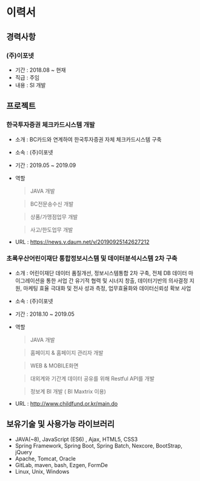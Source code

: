 # 이력서
## 경력사항
### (주)이포넷
 * 기간 : 2018.08 ~ 현재
 * 직급 : 주임
 * 내용 : SI 개발

## 프로젝트
### 한국투자증권 체크카드시스템 개발
 * 소개 : BC카드와 연계하여 한국투자증권 자체 체크카드시스템 구축
 * 소속 : (주)이포넷
 * 기간 : 2019.05 ~ 2019.09
 * 역할
    >JAVA 개발
    
    >BC전문송수신 개발
    
    >상품/가맹점업무 개발
    
    >사고/한도업무 개발
  * URL : https://news.v.daum.net/v/20190925142627212
 ### 초록우산어린이재단 통합정보시스템 및 데이터분석시스템 2차 구축
 * 소개 : 어린이재단 데이터 품질개선, 정보시스템통합 2차 구축, 전체 DB 데이터 마이그레이션을 통한 서업 간 유기적 협력 및 시너지 창출, 데이터기반의 의사결정 지원, 마케팅 효율 극대화 및 전사 성과 측정, 업무효율화와 데이터신뢰성 확보 사업
 * 소속 : (주)이포넷
 * 기간 : 2018.10 ~ 2019.05
 * 역할
    >JAVA 개발
    
    >홈페이지 & 홈페이지 관리자 개발
    
    >WEB & MOBILE화면
    
    >대외계와 기간계 데이터 공유를 위해 Restful API를 개발
    
    >정보계 BI 개발 ( BI Maxtrix 이용)
 * URL : http://www.childfund.or.kr/main.do
 
 ## 보유기술 및 사용가능 라이브러리
 * JAVA(~8), JavaScript (ES6) , Ajax, HTML5, CSS3
 * Spring Framework, Spring Boot, Spring Batch, Nexcore, BootStrap, jQuery
 * Apache, Tomcat, Oracle
 * GitLab, maven, bash, Ezgen, FormDe
 * Linux, Unix, Windows
